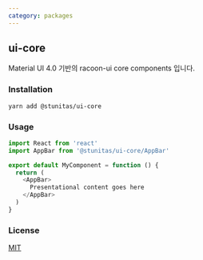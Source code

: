 ```yaml
---
category: packages
---
```


## ui-core

Material UI 4.0 기반의 racoon-ui core components 입니다.

### Installation

```sh
yarn add @stunitas/ui-core
```

### Usage

```js
import React from 'react'
import AppBar from '@stunitas/ui-core/AppBar'

export default MyComponent = function () {
  return (
    <AppBar>
      Presentational content goes here
    </AppBar>
  )
}
```

### License

[MIT](LICENSE)
